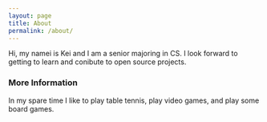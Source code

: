 ```yaml
---
layout: page
title: About
permalink: /about/
---
```


Hi, my namei is Kei and I am a senior majoring in CS. I look forward to getting to learn and conibute to open source projects. 

### More Information

In my spare time I like to play table tennis, play video games, and play some board games. 

